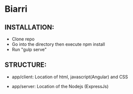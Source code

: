 # Biarri

## INSTALLATION:
* Clone repo
* Go into the directory then execute npm install
* Run "gulp serve"


## STRUCTURE:
* app/client:
Location of html, javascript(Angular) and CSS

* app/server:
Location of the Nodejs (ExpressJs)


